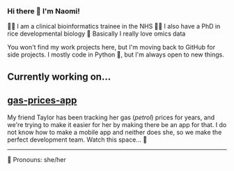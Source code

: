 ### Hi there 👋 I'm Naomi!

👩‍💻 I am a clinical bioinformatics trainee in the NHS
👩‍🔬 I also have a PhD in rice developmental biology
🧬 Basically I really love omics data

You won't find my work projects here, but I'm moving back to GitHub for side projects. I mostly code in Python 🐍, but I'm always open to new things.

## Currently working on...
## [gas-prices-app](https://github.com/Istaisa/gas-prices-app)

My friend Taylor has been tracking her gas (*petrol*) prices for years, and we're trying to make it easier for her by making there be an app for that.
I do not know how to make a mobile app and neither does she, so we make the perfect development team. Watch this space... 👀

---
💬 Pronouns: she/her
